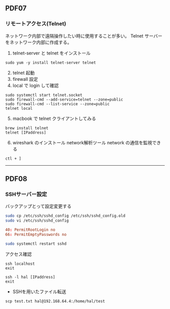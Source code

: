 
## PDF07

### リモートアクセス(Telnet)

ネットワーク内部で遠隔操作したい時に使用することが多い。
Telnet サーバーをネットワーク内部に作成する。

1. telnet-server と telnet をインストール
```
sudo yum -y install telnet-server telnet
```

2. telnet 起動
3. firewall 設定
4. local で login して確認
```
sudo systemctl start telnet.socket
sudo firewall-cmd --add-service=telnet --zone=public
sudo firewall-cmd --list-service --zone=public
telnet local
```

5. macbook で telnet クライアントしてみる
```
brew install telnet
telnet [IPaddress]
```

6. wireshark のインストール
network解析ツール
network の通信を監視できる
```
ctl + ]
```


***
## PDF08

### SSHサーバー設定

バックアップとって設定変更する
```sh
sudo cp /etc/ssh/sshd_config /etc/ssh/sshd_config.old
sudo vi /etc/ssh/sshd_config
```
```conf
40: PermitRootLogin no
66: PermitEmptyPasswords no
```
```sh
sudo systemctl restart sshd
```

アクセス確認
```
ssh localhost
exit

ssh -l hal [IPaddress]
exit
```


* SSHを用いたファイル転送
```
scp test.txt hal@192.168.64.4:/home/hal/test
```




